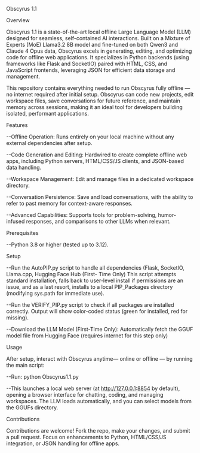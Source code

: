 Obscyrus 1.1


Overview


Obscyrus 1.1 is a state-of-the-art local offline Large Language Model (LLM) designed for seamless, self-contained AI interactions. Built on a Mixture of Experts (MoE) 
Llama3.2 8B model and fine-tuned on both Qwen3 and Claude 4 Opus data, Obscyrus excels in generating, editing, and optimizing code for offline web applications. It 
specializes in Python backends (using frameworks like Flask and SocketIO) paired with HTML, CSS, and JavaScript frontends, leveraging JSON for efficient data storage and 
management.

This repository contains everything needed to run Obscyrus fully offline — no internet required after initial setup. Obscyrus can code new projects, edit workspace files, 
save conversations for future reference, and maintain memory across sessions, making it an ideal tool for developers building isolated, performant applications.


Features


--Offline Operation: Runs entirely on your local machine without any external dependencies after setup.

--Code Generation and Editing: Hardwired to create complete offline web apps, including Python servers, HTML/CSS/JS clients, and JSON-based data handling.

--Workspace Management: Edit and manage files in a dedicated workspace directory.

--Conversation Persistence: Save and load conversations, with the ability to refer to past memory for context-aware responses.

--Advanced Capabilities: Supports tools for problem-solving, humor-infused responses, and comparisons to other LLMs when relevant.


Prerequisites


--Python 3.8 or higher (tested up to 3.12).


Setup


--Run the AutoPIP.py script to handle all dependencies (Flask, SocketIO, Llama.cpp, Hugging Face Hub (First-
   Time Only) This script attempts standard installation, falls back to user-level install if permissions are 
   an issue, and as a last resort, installs to a local PIP_Packages directory (modifying sys.path for immediate 
   use).
   
--Run the VERIFY_PIP.py script to check if all packages are installed correctly.
  Output will show color-coded status (green for installed, red for missing).
  
--Download the LLM Model (First-Time Only): Automatically fetch the GGUF model file from Hugging Face (requires 
  internet for this step only)


Usage


After setup, interact with Obscyrus anytime— online or offline — by running the main script:

--Run:
  python Obscyrus1.1.py
  
--This launches a local web server (at http://127.0.0.1:8854 by default), opening a browser interface for chatting, coding, 
  and managing workspaces. The LLM loads automatically, and you can select models from the GGUFs directory.


Contributions


Contributions are welcome! Fork the repo, make your changes, and submit a pull request. Focus on enhancements to Python, HTML/CSS/JS integration, or JSON handling for offline apps.
